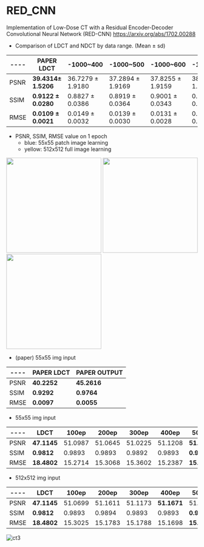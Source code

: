 # RED_CNN
Implementation of Low-Dose CT with a Residual Encoder-Decoder Convolutional Neural Network (RED-CNN)
https://arxiv.org/abs/1702.00288    

* Comparison of LDCT and NDCT by data range. (Mean ± sd)

----|**PAPER LDCT**|-1000~400|-1000~500|-1000~600|-1000~700|-1000~800|-1000~900|-1000~1000|-1000~1100|-1000~1200
----|----|----|----|----|----|----|----|----|----|----
PSNR|**39.4314± 1.5206**|36.7279 ± 1.9180|37.2894 ± 1.9169|37.8255 ± 1.9159|38.3354 ± 1.9150|38.8200 ± 1.9143|39.2809 ± 1.1913|39.7200 ± 1.1913|40.1390 ± 1.9125|40.5395 ± 1.9119
SSIM|**0.9122 ± 0.0280**|0.8827 ± 0.0386|0.8919 ± 0.0364|0.9001 ± 0.0343|0.9075 ± 0.0323|0.9141 ± 0.0305|0.9201 ± 0.0288|0.9254 ± 0.0272|0.9303 ± 0.0257|0.9348 ± 0.0243
RMSE|**0.0109 ± 0.0021**|0.0149 ± 0.0032|0.0139 ± 0.0030|0.0131 ± 0.0028|0.0124 ± 0.0027|0.0117 ± 0.0025|0.0111 ± 0.0024|0.0105 ± 0.0023|0.0100 ± 0.0021|0.0096 ± 0.0020


* PSNR, SSIM, RMSE value on 1 epoch
  - blue: 55x55 patch image learning
  - yellow: 512x512 full image learning

<img src="https://github.com/SSinyu/RED_CNN/blob/master/img/PSNR_comp.PNG" width="250"/> <img src="https://github.com/SSinyu/RED_CNN/blob/master/img/SSIM_comp.PNG" width="250"/> <img src="https://github.com/SSinyu/RED_CNN/blob/master/img/RMSE_comp.PNG" width="250"/> 
  
* (paper) 55x55 img input  

----|**PAPER LDCT**|**PAPER OUTPUT**
----|----|----
PSNR|**40.2252**|**45.2616**
SSIM|**0.9292**|**0.9764**
RMSE|**0.0097**|**0.0055**

* 55x55 img input  

----|**LDCT**|100ep|200ep|300ep|400ep|500ep
----|----|----|----|----|----|----
PSNR|**47.1145**|51.0987|51.0645|51.0225|51.1208|**51.2087**
SSIM|**0.9812**|0.9893|0.9893|0.9892|0.9893|**0.9894**
RMSE|**18.4802**|15.2714|15.3068|15.3602|15.2387|**15.1332**

* 512x512 img input  

----|**LDCT**|100ep|200ep|300ep|400ep|500ep
----|----|----|----|----|----|----
PSNR|**47.1145**|51.0699|51.1611|51.1173|**51.1671**|51.1668
SSIM|**0.9812**|0.9893|0.9894|0.9893|0.9893|**0.9894**
RMSE|**18.4802**|15.3025|15.1783|15.1788|15.1698|**15.1535**
  
 
![ct3](https://github.com/SSinyu/RED_CNN/blob/master/img/mayo-full.PNG)
